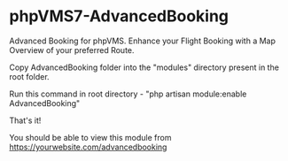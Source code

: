 # phpVMS7-AdvancedBooking
Advanced Booking for phpVMS. Enhance your Flight Booking with a Map Overview of your preferred Route.

Copy AdvancedBooking folder into the "modules" directory present in the root folder.

Run this command in root directory -  "php artisan module:enable AdvancedBooking"

That's it!

You should be able to view this module from https://yourwebsite.com/advancedbooking
